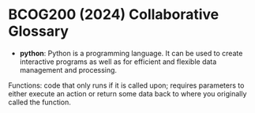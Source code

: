 # BCOG200 (2024) Collaborative Glossary

- **python**: Python is a programming language. It can be used to create interactive programs as well as for efficient and flexible data management and processing.

Functions: code that only runs if it is called upon; requires parameters to either execute an action or return some data back to where you originally called the function.